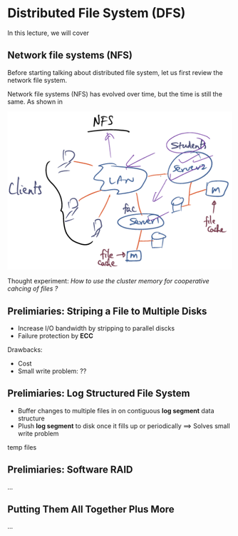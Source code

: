 # Distributed File System (DFS)

In this lecture, we will cover 

## Network file systems (NFS)

Before starting talking about distributed file system, let us first review the network file system. 

Network file systems (NFS) has evolved over time, but the time is still the same. As shown in 

![Network file system](./Figures/nfs.png)

Thought experiment: _How to use the cluster memory for cooperative cahcing of files ?_

## Prelimiaries: Striping a File to Multiple Disks

- Increase I/O bandwidth by stripping to parallel discks
- Failure protection by **ECC**


Drawbacks:
+ Cost
+ Small write problem: ??


## Prelimiaries: Log Structured File System

- Buffer changes to multiple files in on contiguous **log segment** data structure
- Plush **log segment** to disk once it fills up or periodically ==> Solves small write problem

temp files 


## Prelimiaries: Software RAID

...


## Putting Them All Together Plus More

...